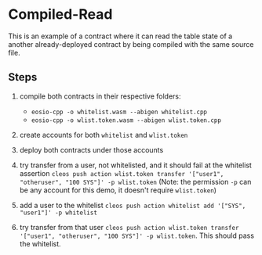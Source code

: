 # Compiled-Read

This is an example of a contract where it can read the table state of a another already-deployed contract by being compiled with the same source file.

## Steps

1. compile both contracts in their respective folders:

   - `eosio-cpp -o whitelist.wasm --abigen whitelist.cpp`
   - `eosio-cpp -o wlist.token.wasm --abigen wlist.token.cpp`

1. create accounts for both `whitelist` and `wlist.token`

1. deploy both contracts under those accounts

1. try transfer from a user, not whitelisted, and it should fail at the whitelist assertion `cleos push action wlist.token transfer '["user1", "otheruser", "100 SYS"]' -p wlist.token` (Note: the permission `-p` can be any account for this demo, it doesn't require `wlist.token`)

1. add a user to the whitelist `cleos push action whitelist add '["SYS", "user1"]' -p whitelist`

1. try transfer from that user `cleos push action wlist.token transfer '["user1", "otheruser", "100 SYS"]' -p wlist.token`. This should pass the whitelist.
